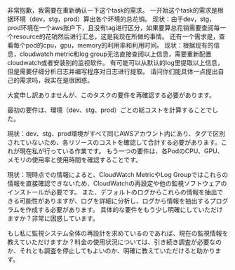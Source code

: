 非常抱歉，我需要在重新确认一下这个task的需求。
一开始这个task的需求是根据环境（dev，stg，prod）算出各个环境的总花销。
    现状：由于dev，stg，prod环境在一个aws账户下，且没有tag进行区分，如果要算总花销需要查阅每一个resource的花销然后进行汇总，这是我现在所做的事情。
还有一个需求是，查看每个pod的cpu，gpu，memory的利用率和利用时间。
    现状：根据现有的信息，cloudwatch metric和log group无法直接查阅以上信息，需要重新配置cloudwatch或者安装别的监视软件。
    有可能可以从默认的log里提取以上信息，但是需要仔细分析日志并编写程序对日志进行提取。
请问你们能具体一点提出自己的需求吗，我实在是很困惑。

大変申し訳ありませんが、このタスクの要件を再確認する必要があります。

最初の要件は、環境（dev、stg、prod）ごとの総コストを計算することでした。

現状：dev、stg、prod環境がすべて同じAWSアカウント内にあり、タグで区別されていないため、各リソースのコストを確認して合計する必要があります。これが現在私が行っている作業です。
もう一つの要件は、各PodのCPU、GPU、メモリの使用率と使用時間を確認することです。

現状：現時点での情報によると、CloudWatch MetricやLog Groupではこれらの情報を直接確認できないため、CloudWatchの再設定や他の監視ソフトウェアのインストールが必要です。
また、デフォルトのログからこれらの情報を抽出できる可能性がありますが、ログを詳細に分析し、ログから情報を抽出するプログラムを作成する必要があります。
具体的な要件をもう少し明確にしていただけますか？非常に困惑しています。

もし私に監視システム全体の再設計を求めているのであれば、現在の監視情報を教えていただけますか？料金の使用状況については、引き続き調査が必要なのか、それとも調査を停止してもよいのか、明確に教えていただけると助かります。